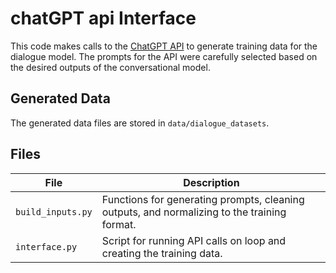 # chatGPT api Interface
  
This code makes calls to the [ChatGPT API](https://openai.com/blog/introducing-chatgpt-and-whisper-apis) to generate training data for the dialogue model. The prompts for the API were carefully selected based on the desired outputs of the conversational model.

## Generated Data

The generated data files are stored in `data/dialogue_datasets`.

## Files 

| File                      | Description                                                                                                                       |
|---------------------------|-----------------------------------------------------------------------------------------------------------------------------------|
| `build_inputs.py`         | Functions for generating prompts, cleaning outputs, and normalizing to the training format.                                       |
| `interface.py`            | Script for running API calls on loop and creating the training data.                                                              |